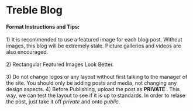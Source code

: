 <h1>
Treble Blog
</h1>

<h4> Format Instructions and Tips: </h4>
1) It is recommended to use a featured image for each blog post. Without images, this blog will be extremely stale. Picture galleries and videos are also encouraged. <br> <br>
2) Rectangular Featured Images Look Better. <br> <br>
3) Do not change logos or any layout without first talking to the manager of the site. You should only be adding posts and media, not changing any design aspects. 
4) Before Publishing, upload the post as <b> PRIVATE </b>. This way, we can test the layout to see if it is up to standards. In order to relase the post, just take it off <i>private</i> and onto <i>public</i>. 
</html>
